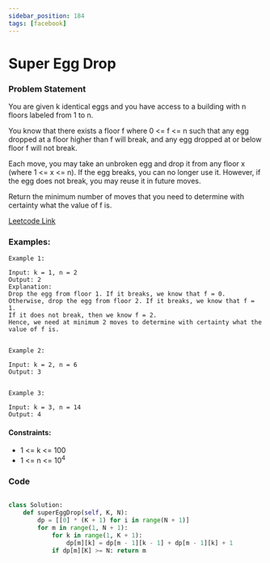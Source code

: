 ```yaml
---
sidebar_position: 184
tags: [facebook]
---
```


# Super Egg Drop

### Problem Statement

You are given k identical eggs and you have access to a building with n floors labeled from 1 to n.

You know that there exists a floor f where 0 <= f <= n such that any egg dropped at a floor higher than f will break, and any egg dropped at or below floor f will not break.

Each move, you may take an unbroken egg and drop it from any floor x (where 1 <= x <= n). If the egg breaks, you can no longer use it. However, if the egg does not break, you may reuse it in future moves.

Return the minimum number of moves that you need to determine with certainty what the value of f is.

[Leetcode Link](https://leetcode.com/problems/super-egg-drop)

### Examples:

```
Example 1:

Input: k = 1, n = 2
Output: 2
Explanation:
Drop the egg from floor 1. If it breaks, we know that f = 0.
Otherwise, drop the egg from floor 2. If it breaks, we know that f = 1.
If it does not break, then we know f = 2.
Hence, we need at minimum 2 moves to determine with certainty what the value of f is.


Example 2:

Input: k = 2, n = 6
Output: 3


Example 3:

Input: k = 3, n = 14
Output: 4
```

#### Constraints:

- 1 <= k <= 100
- 1 <= n <= 10<sup>4</sup>

### Code

```python title="Python Code"

class Solution:
    def superEggDrop(self, K, N):
        dp = [[0] * (K + 1) for i in range(N + 1)]
        for m in range(1, N + 1):
            for k in range(1, K + 1):
                dp[m][k] = dp[m - 1][k - 1] + dp[m - 1][k] + 1
            if dp[m][K] >= N: return m
```
